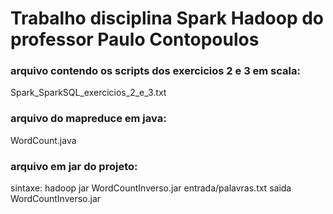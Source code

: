 # Trabalho disciplina Spark Hadoop do professor Paulo Contopoulos



### arquivo contendo os scripts dos exercicios 2 e 3 em scala:
Spark_SparkSQL_exercicios_2_e_3.txt


### arquivo do mapreduce em java:
WordCount.java



### arquivo em jar do projeto: 
sintaxe: hadoop jar WordCountInverso.jar entrada/palavras.txt saida<br>
WordCountInverso.jar


